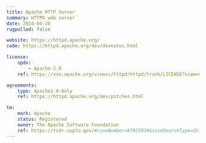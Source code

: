 ```yaml
---
title: Apache HTTP Server
summary: HTTPD web server
date: 2024-04-20
rugpulled: false

website: https://httpd.apache.org/
code: https://httpd.apache.org/dev/devnotes.html

license:
    spdx:
        - Apache-2.0
    ref: https://svn.apache.org/viewvc/httpd/httpd/trunk/LICENSE?view=markup

agreements:
    type: Apache2.0-Only
    ref: https://httpd.apache.org/dev/patches.html

tm:
    mark: Apache
    status: Registered
    owner: The Apache Software Foundation
    ref: https://tsdr.uspto.gov/#caseNumber=87925939&caseSearchType=US_APPLICATION&caseType=DEFAULT&searchType=statusSearch
---
```

